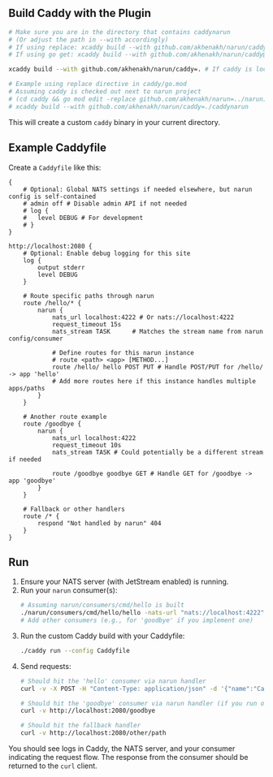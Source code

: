 ## Build Caddy with the Plugin



```bash
# Make sure you are in the directory that contains caddynarun
# (Or adjust the path in --with accordingly)
# If using replace: xcaddy build --with github.com/akhenakh/narun/caddy=./caddy
# If using go get: xcaddy build --with github.com/akhenakh/narun/caddy@latest

xcaddy build --with github.com/akhenakh/narun/caddy=. # If caddy is local dir

# Example using replace directive in caddy/go.mod
# Assuming caddy is checked out next to narun project
# (cd caddy && go mod edit -replace github.com/akhenakh/narun=../narun)
# xcaddy build --with github.com/akhenakh/narun/caddy=./caddynarun
```

This will create a custom `caddy` binary in your current directory.

## Example Caddyfile

Create a `Caddyfile` like this:

```caddyfile
{
	# Optional: Global NATS settings if needed elsewhere, but narun config is self-contained
	# admin off # Disable admin API if not needed
	# log {
	#  	level DEBUG # For development
	# }
}

http://localhost:2080 {
	# Optional: Enable debug logging for this site
	log {
	 	output stderr
	 	level DEBUG
	}

	# Route specific paths through narun
	route /hello/* {
		narun {
			nats_url localhost:4222 # Or nats://localhost:4222
			request_timeout 15s
			nats_stream TASK      # Matches the stream name from narun config/consumer

			# Define routes for this narun instance
			# route <path> <app> [METHOD...]
			route /hello/ hello POST PUT # Handle POST/PUT for /hello/ -> app 'hello'
			# Add more routes here if this instance handles multiple apps/paths
		}
	}

	# Another route example
	route /goodbye {
		narun {
			nats_url localhost:4222
			request_timeout 10s
			nats_stream TASK # Could potentially be a different stream if needed

			route /goodbye goodbye GET # Handle GET for /goodbye -> app 'goodbye'
		}
	}

	# Fallback or other handlers
	route /* {
		respond "Not handled by narun" 404
	}
}

```

## Run

1.  Ensure your NATS server (with JetStream enabled) is running.
2.  Run your `narun` consumer(s):
    ```bash
    # Assuming narun/consumers/cmd/hello is built
    ./narun/consumers/cmd/hello/hello -nats-url "nats://localhost:4222" -stream "TASK" -app "hello"
    # Add other consumers (e.g., for 'goodbye' if you implement one)
    ```
3.  Run the custom Caddy build with your Caddyfile:
    ```bash
    ./caddy run --config Caddyfile
    ```
4.  Send requests:
    ```bash
    # Should hit the 'hello' consumer via narun handler
    curl -v -X POST -H "Content-Type: application/json" -d '{"name":"Caddy User"}' http://localhost:2080/hello/

    # Should hit the 'goodbye' consumer via narun handler (if you run one)
    curl -v http://localhost:2080/goodbye

    # Should hit the fallback handler
    curl -v http://localhost:2080/other/path
    ```

You should see logs in Caddy, the NATS server, and your consumer indicating the request flow. The response from the consumer should be returned to the `curl` client.
